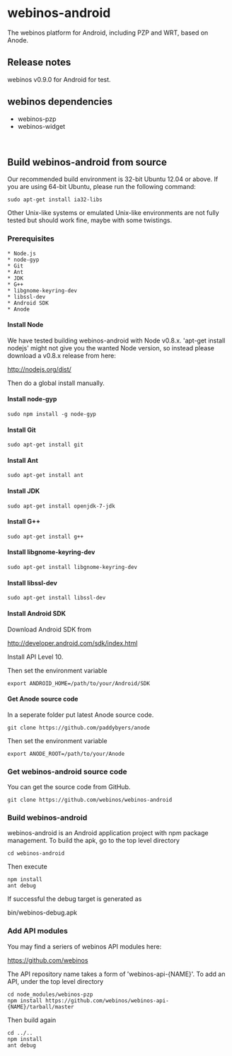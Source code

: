 # webinos-android

The webinos platform for Android, including PZP and WRT, based on Anode.


## Release notes

webinos v0.9.0 for Android for test.


## webinos dependencies

* webinos-pzp
* webinos-widget

<br>

## Build webinos-android from source

Our recommended build environment is 32-bit Ubuntu 12.04 or above. If you are using 64-bit Ubuntu, please run the following command:

    sudo apt-get install ia32-libs

Other Unix-like systems or emulated Unix-like environments are not fully tested but should work fine, maybe with some twistings. 


### Prerequisites

    * Node.js
    * node-gyp
    * Git
    * Ant
    * JDK
    * G++
    * libgnome-keyring-dev
    * libssl-dev
    * Android SDK
    * Anode


#### Install Node

We have tested building webinos-android with Node v0.8.x. 'apt-get install nodejs' might not give you the wanted Node version, so instead please download a v0.8.x release from here:

http://nodejs.org/dist/

Then do a global install manually.


#### Install node-gyp

    sudo npm install -g node-gyp


#### Install Git

    sudo apt-get install git


#### Install Ant

    sudo apt-get install ant


#### Install JDK

    sudo apt-get install openjdk-7-jdk


#### Install G++

    sudo apt-get install g++


#### Install libgnome-keyring-dev

    sudo apt-get install libgnome-keyring-dev


#### Install libssl-dev

    sudo apt-get install libssl-dev


#### Install Android SDK

Download Android SDK from 

http://developer.android.com/sdk/index.html

Install API Level 10.

Then set the environment variable

    export ANDROID_HOME=/path/to/your/Android/SDK


#### Get Anode source code

In a seperate folder put latest Anode source code.

    git clone https://github.com/paddybyers/anode

Then set the environment variable

    export ANODE_ROOT=/path/to/your/Anode


### Get webinos-android source code

You can get the source code from GitHub.

    git clone https://github.com/webinos/webinos-android


### Build webinos-android

webinos-android is an Android application project with npm package management. To build the apk, go to the top level directory

    cd webinos-android
    
Then execute

    npm install
    ant debug

If successful the debug target is generated as

bin/webinos-debug.apk


### Add API modules

You may find a seriers of webinos API modules here:

https://github.com/webinos

The API repository name takes a form of 'webinos-api-{NAME}'. To add an API, under the top level directory

    cd node_modules/webinos-pzp
    npm install https://github.com/webinos/webinos-api-{NAME}/tarball/master

Then build again

    cd ../..
    npm install
    ant debug


